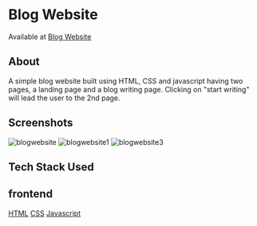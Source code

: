 # Blog Website
Available at [Blog Website](https://sshiwangi.github.io/Blog-website/)
## About

A simple blog website built using HTML, CSS and javascript having two pages, a landing page and a blog writing page. Clicking on "start writing" will lead the user to the 2nd page.

## Screenshots

![blogwebsite](https://user-images.githubusercontent.com/77545230/196275182-c03aa7b2-fbe7-42ec-b15e-0d9f3e191107.png)
![blogwebsite1](https://user-images.githubusercontent.com/77545230/196275213-46ddd508-0b99-46cc-8da6-38be033b424c.png)
![blogwebsite3](https://user-images.githubusercontent.com/77545230/196275227-fb106376-29ad-46a0-a09b-59a6b19391b3.png)


## Tech Stack Used

## frontend

[HTML](https://img.shields.io/badge/html5%20-%23E34F26.svg?&style=for-the-badge&logo=html5&logoColor=white")
[CSS](https://img.shields.io/badge/css3%20-%231572B6.svg?&style=for-the-badge&logo=css3&logoColor=white)
[Javascript](https://img.shields.io/badge/javascript%20-%23323330.svg?&style=for-the-badge&logo=javascript&logoColor=%23F7DF1E)
